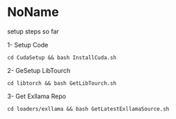 # NoName

setup steps so far

1- Setup Code

```
cd CudaSetup && bash InstallCuda.sh 
```

2- GeSetup LibTourch

```
cd libtorch && bash GetLibTourch.sh
```

3- Get Exllama Repo

```
cd loaders/exllama && bash GetLatestExllamaSource.sh
```

